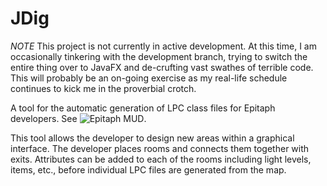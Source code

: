 JDig
====

*NOTE* This project is not currently in active development.  At this time, I am occasionally tinkering with the development branch, trying to switch the entire thing over to JavaFX and de-crufting vast swathes of terrible code.  This will probably be an on-going exercise as my real-life schedule continues to kick me in the proverbial crotch.

A tool for the automatic generation of LPC class files for Epitaph developers.  See ![Epitaph MUD](www.drakkos.co.uk).

This tool allows the developer to design new areas within a graphical interface.  The developer places rooms and connects them together with exits.  Attributes can be added to each of the rooms including light levels, items, etc., before individual LPC files are generated from the map.
